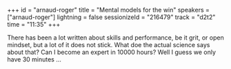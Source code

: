 +++
id = "arnaud-roger"
title = "Mental models for the win"
speakers = ["arnaud-roger"]
lightning = false
sessionizeId = "216479"
track = "d2t2"
time = "11:35"
+++

There has been a lot written about skills and performance, be it grit, or open mindset, but a lot of it does not stick. What doe the actual science says about that? Can I become an expert in 10000 hours? Well I guess we only have 30 minutes ...